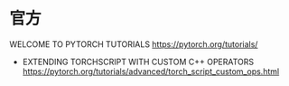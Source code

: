 
# 官方

WELCOME TO PYTORCH TUTORIALS https://pytorch.org/tutorials/
- EXTENDING TORCHSCRIPT WITH CUSTOM C++ OPERATORS https://pytorch.org/tutorials/advanced/torch_script_custom_ops.html
